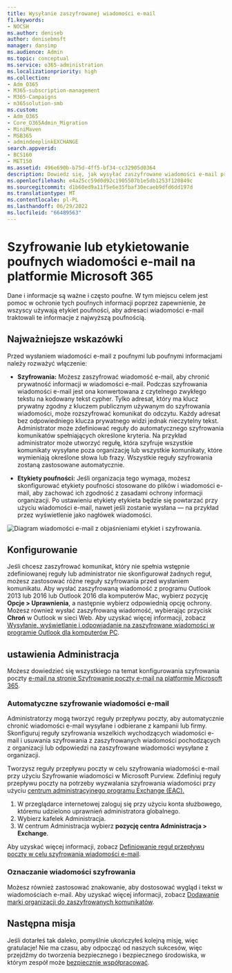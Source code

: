 ```yaml
---
title: Wysyłanie zaszyfrowanej wiadomości e-mail
f1.keywords:
- NOCSH
ms.author: deniseb
author: denisebmsft
manager: dansimp
ms.audience: Admin
ms.topic: conceptual
ms.service: o365-administration
ms.localizationpriority: high
ms.collection:
- Adm_O365
- M365-subscription-management
- M365-Campaigns
- m365solution-smb
ms.custom:
- Adm_O365
- Core_O365Admin_Migration
- MiniMaven
- MSB365
- admindeeplinkEXCHANGE
search.appverid:
- BCS160
- MET150
ms.assetid: 496e690b-b75d-4ff5-bf34-cc32905d0364
description: Dowiedz się, jak wysyłać zaszyfrowane wiadomości e-mail przy użyciu programu Outlook.
ms.openlocfilehash: e4a25cc59d0d92c1905507b1e5db1253f120849c
ms.sourcegitcommit: d1b60ed9a11f5e6e35fbaf30ecaeb9dfd6dd197d
ms.translationtype: MT
ms.contentlocale: pl-PL
ms.lasthandoff: 06/29/2022
ms.locfileid: "66489563"
---
```

# <a name="encrypt-or-label-your-sensitive-email-in-microsoft-365"></a>Szyfrowanie lub etykietowanie poufnych wiadomości e-mail na platformie Microsoft 365

Dane i informacje są ważne i często poufne. W tym miejscu celem jest pomoc w ochronie tych poufnych informacji poprzez zapewnienie, że wszyscy używają etykiet poufności, aby adresaci wiadomości e-mail traktowali te informacje z najwyższą poufnością.

## <a name="best-practices"></a>Najważniejsze wskazówki

Przed wysłaniem wiadomości e-mail z poufnymi lub poufnymi informacjami należy rozważyć włączenie:

- **Szyfrowania:** Możesz zaszyfrować wiadomość e-mail, aby chronić prywatność informacji w wiadomości e-mail. Podczas szyfrowania wiadomości e-mail jest ona konwertowana z czytelnego zwykłego tekstu na kodowany tekst cypher. Tylko adresat, który ma klucz prywatny zgodny z kluczem publicznym używanym do szyfrowania wiadomości, może rozszyfrować komunikat do odczytu. Każdy adresat bez odpowiedniego klucza prywatnego widzi jednak nieczytelny tekst. Administrator może zdefiniować reguły do automatycznego szyfrowania komunikatów spełniających określone kryteria. Na przykład administrator może utworzyć regułę, która szyfruje wszystkie komunikaty wysyłane poza organizację lub wszystkie komunikaty, które wymieniają określone słowa lub frazy. Wszystkie reguły szyfrowania zostaną zastosowane automatycznie.

- **Etykiety poufności:** Jeśli organizacja tego wymaga, możesz skonfigurować etykiety poufności stosowane do plików i wiadomości e-mail, aby zachować ich zgodność z zasadami ochrony informacji organizacji. Po ustawieniu etykiety etykieta będzie się powtarzać przy użyciu wiadomości e-mail, nawet jeśli zostanie wysłana &mdash; na przykład przez wyświetlenie jako nagłówek wiadomości.

![Diagram wiadomości e-mail z objaśnieniami etykiet i szyfrowania.](../media/m365-campaign-email-encrypt.png)

## <a name="set-it-up"></a>Konfigurowanie

Jeśli chcesz zaszyfrować komunikat, który nie spełnia wstępnie zdefiniowanej reguły lub administrator nie skonfigurował żadnych reguł, możesz zastosować różne reguły szyfrowania przed wysłaniem komunikatu. Aby wysłać zaszyfrowaną wiadomość z programu Outlook 2013 lub 2016 lub Outlook 2016 dla komputerów Mac, wybierz pozycję **Opcje > Uprawnienia**, a następnie wybierz odpowiednią opcję ochrony. Możesz również wysłać zaszyfrowaną wiadomość, wybierając przycisk **Chroń** w Outlook w sieci Web. Aby uzyskać więcej informacji, zobacz [Wysyłanie, wyświetlanie i odpowiadanie na zaszyfrowane wiadomości w programie Outlook dla komputerów PC](https://support.microsoft.com/en-us/office/send-view-and-reply-to-encrypted-messages-in-outlook-for-pc-eaa43495-9bbb-4fca-922a-df90dee51980).

## <a name="admin-settings"></a>ustawienia Administracja

Możesz dowiedzieć się wszystkiego na temat konfigurowania szyfrowania poczty [e-mail na stronie Szyfrowanie poczty e-mail na platformie Microsoft 365](../compliance/email-encryption.md).

### <a name="automatically-encrypt-email-messages"></a>Automatyczne szyfrowanie wiadomości e-mail

Administratorzy mogą tworzyć reguły przepływu poczty, aby automatycznie chronić wiadomości e-mail wysyłane i odbierane z kampanii lub firmy. Skonfiguruj reguły szyfrowania wszelkich wychodzących wiadomości e-mail i usuwania szyfrowania z zaszyfrowanych wiadomości pochodzących z organizacji lub odpowiedzi na zaszyfrowane wiadomości wysyłane z organizacji.

Tworzysz reguły przepływu poczty w celu szyfrowania wiadomości e-mail przy użyciu Szyfrowanie wiadomości w Microsoft Purview. Zdefiniuj reguły przepływu poczty na potrzeby wyzwalania szyfrowania wiadomości przy użyciu <a href="https://go.microsoft.com/fwlink/p/?linkid=2059104" target="_blank">centrum administracyjnego programu Exchange (EAC).</a>

1. W przeglądarce internetowej zaloguj się przy użyciu konta służbowego, któremu udzielono uprawnień administratora globalnego.
2. Wybierz kafelek Administracja.
3. W centrum Administracja wybierz **pozycję centra Administracja > Exchange**.

Aby uzyskać więcej informacji, zobacz [Definiowanie reguł przepływu poczty w celu szyfrowania wiadomości e-mail](../compliance/define-mail-flow-rules-to-encrypt-email.md).

### <a name="brand-your-encryption-messages"></a>Oznaczanie wiadomości szyfrowania

Możesz również zastosować znakowanie, aby dostosować wygląd i tekst w wiadomościach e-mail. Aby uzyskać więcej informacji, zobacz [Dodawanie marki organizacji do zaszyfrowanych komunikatów](../compliance/email-encryption.md).

## <a name="next-mission"></a>Następna misja

Jeśli dotarłeś tak daleko, pomyślnie ukończyłeś kolejną misję, więc gratulacje! Nie ma czasu, aby odpocząć od naszych sukcesów, więc przejdźmy do tworzenia bezpiecznego i bezpiecznego środowiska, w którym zespół może [bezpiecznie współpracować](m365bp-collaborate-share-securely.md).
